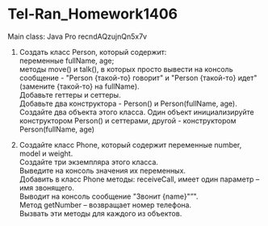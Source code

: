 # Tel-Ran_Homework1406
Main сlass: Java Pro   recndAQzujnQn5x7v

1. Создать класс Person, который содержит: \
переменные fullName, age;\
методы move() и talk(), в которых просто вывести на консоль сообщение - "Person {такой-то} говорит" и 
"Person {такой-то} идет" (замените {такой-то} на fullName).\
Добавьте геттеры и сеттеры.\
Добавьте два конструктора  - Person() и Person(fullName, age).\
Создайте два объекта этого класса. Один объект инициализируйте конструктором Person() и сеттерами, другой - конструктором Person(fullName, age)


2. Создайте класс Phone, который содержит переменные number, model и weight.\
Создайте три экземпляра этого класса. \
Выведите на консоль значения их переменных. \
Добавить в класс Phone методы: receiveCall, имеет один параметр – имя звонящего. \
Выводит на консоль сообщение "Звонит {name}"”". \
Метод getNumber – возвращает номер телефона. \
Вызвать эти методы для каждого из объектов.
